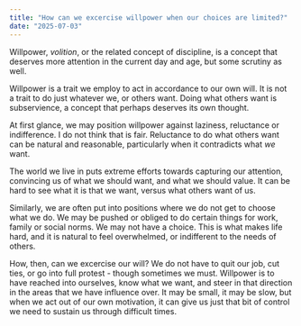 ```yaml
---
title: "How can we excercise willpower when our choices are limited?"
date: "2025-07-03"
---
```


Willpower, *volition*, or the related concept of discipline, is a concept that deserves more attention in the current day and age, but some scrutiny as well.

Willpower is a trait we employ to act in accordance to our own will. It is not a trait to do just whatever we, or others want. Doing what others want is subservience, a concept that perhaps deserves its own thought.

At first glance, we may position willpower against laziness, reluctance or indifference. I do not think that is fair. Reluctance to do what others want can be natural and reasonable, particularly when it contradicts what *we* want.

The world we live in puts extreme efforts towards capturing our attention, convincing us of what we should want, and what we should value. It can be hard to see what it is that we want, versus what others want of us.

Similarly, we are often put into positions where we do not get to choose what we do. We may be pushed or obliged to do certain things for work, family or social norms. We may not have a choice. This is what makes life hard, and it is natural to feel overwhelmed, or indifferent to the needs of others.

How, then, can we excercise our will? We do not have to quit our job, cut ties, or go into full protest - though sometimes we must. Willpower is to have reached into ourselves, know what we want, and steer in that direction in the areas that we have influence over. It may be small, it may be slow, but when we act out of our own motivation, it can give us just that bit of control we need to sustain us through difficult times.
